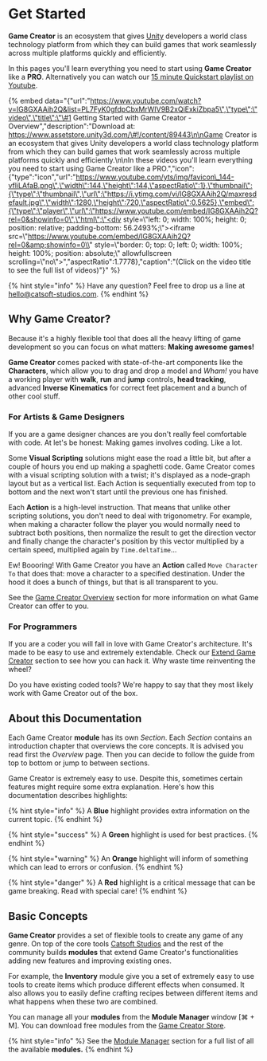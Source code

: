 # Get Started

**Game Creator** is an ecosystem that gives [Unity](https://unity3d.com) developers a world class technology platform from which they can build games that work seamlessly across multiple platforms quickly and efficiently.

In this pages you'll learn everything you need to start using **Game Creator** like a **PRO**. Alternatively you can watch our [15 minute Quickstart playlist on Youtube](https://www.youtube.com/watch?v=IG8GXAAih2Q&list=PL7FyK0gfdpCbxMrWIV9B2xQiExkiZbpa5).

{% embed data="{\"url\":\"https://www.youtube.com/watch?v=IG8GXAAih2Q&list=PL7FyK0gfdpCbxMrWIV9B2xQiExkiZbpa5\",\"type\":\"video\",\"title\":\"\#1 Getting Started with Game Creator - Overview\",\"description\":\"Download at: https://www.assetstore.unity3d.com/\#!/content/89443\n\nGame Creator is an ecosystem that gives Unity developers a world class technology platform from which they can build games that work seamlessly across multiple platforms quickly and efficiently.\n\nIn these videos you\'ll learn everything you need to start using Game Creator like a PRO.\",\"icon\":{\"type\":\"icon\",\"url\":\"https://www.youtube.com/yts/img/favicon\_144-vfliLAfaB.png\",\"width\":144,\"height\":144,\"aspectRatio\":1},\"thumbnail\":{\"type\":\"thumbnail\",\"url\":\"https://i.ytimg.com/vi/IG8GXAAih2Q/maxresdefault.jpg\",\"width\":1280,\"height\":720,\"aspectRatio\":0.5625},\"embed\":{\"type\":\"player\",\"url\":\"https://www.youtube.com/embed/IG8GXAAih2Q?rel=0&showinfo=0\",\"html\":\"<div style=\\"left: 0; width: 100%; height: 0; position: relative; padding-bottom: 56.2493%;\\"><iframe src=\\"https://www.youtube.com/embed/IG8GXAAih2Q?rel=0&amp;showinfo=0\\" style=\\"border: 0; top: 0; left: 0; width: 100%; height: 100%; position: absolute;\\" allowfullscreen scrolling=\\"no\\"></iframe></div>\",\"aspectRatio\":1.7778},\"caption\":\"\(Click on the video title to see the full list of videos\)\"}" %}

{% hint style="info" %}
Have any question? Feel free to drop us a line at [hello@catsoft-studios.com](mailto:hello@catsoft-studios.com).
{% endhint %}

## Why Game Creator?

Because it's a highly flexible tool that does all the heavy lifting of game development so you can focus on what matters: **Making awesome games!**

**Game Creator** comes packed with state-of-the-art components like the **Characters**, which allow you to drag and drop a model and _Wham!_ you have a working player with **walk**, **run** and **jump** controls, **head tracking**, advanced **Inverse Kinematics** for correct feet placement and a bunch of other cool stuff.

### For Artists & Game Designers

If you are a game designer chances are you don't really feel comfortable with code. At let's be honest: Making games involves coding. Like a lot.

Some **Visual Scripting** solutions might ease the road a little bit, but after a couple of hours you end up making a spaghetti code. Game Creator comes with a visual scripting solution with a twist; it's displayed as a node-graph layout but as a vertical list. Each Action is sequentially executed from top to bottom and the next won't start until the previous one has finished.

Each **Action** is a high-level instruction. That means that unlike other scripting solutions, you don't need to deal with trigonometry. For example, when making a character follow the player you would normally need to subtract both positions, then normalize the result to get the direction vector and finally change the character's position by this vector multiplied by a certain speed, multiplied again by `Time.deltaTime`... 

Ew! Boooring! With Game Creator you have an **Action** called `Move Character To` that does that: move a character to a specified destination. Under the hood it does a bunch of things, but that is all transparent to you.

See the [Game Creator Overview](../game-creator/game-creator-overview.md) section for more information on what Game Creator can offer to you.

### For Programmers

If you are a coder you will fall in love with Game Creator's architecture. It's made to be easy to use and extremely extendable. Check our [Extend Game Creator](../game-creator/extend-game-creator.md) section to see how you can hack it. Why waste time reinventing the wheel?

Do you have existing coded tools? We're happy to say that they most likely work with Game Creator out of the box.

## About this Documentation

Each Game Creator **module** has its own _Section_. Each _Section_ contains an introduction chapter that overviews the core concepts. It is advised you read first the _Overview_ page. Then you can decide to follow the guide from top to bottom or jump to between sections.

Game Creator is extremely easy to use. Despite this, sometimes certain features might require some extra explanation. Here's how this documentation describes highlights:

{% hint style="info" %}
A **Blue** highlight provides extra information on the current topic.
{% endhint %}

{% hint style="success" %}
A **Green** highlight is used for best practices.
{% endhint %}

{% hint style="warning" %}
An **Orange** highlight will inform of something which can lead to errors or confusion.
{% endhint %}

{% hint style="danger" %}
A **Red** highlight is a critical message that can be game breaking. Read with special care!
{% endhint %}

## Basic Concepts

**Game Creator** provides a set of flexible tools to create any game of any genre. On top of the core tools [Catsoft Studios](https://catsoft-studios.com) and the rest of the community builds **modules** that extend Game Creator's functionalities  adding new features and improving existing ones.

For example, the **Inventory** module give you a set of extremely easy to use tools to create items which produce different effects when consumed. It also allows you to easily define crafting recipes between different items and what happens when these two are combined.

You can manage all your **modules** from the **Module Manager** window \[⌘ + M\]. You can download free modules from the [Game Creator Store](https://store.gamecreator.io).

{% hint style="info" %}
See the [Module Manager](../game-creator/module-manager.md) section for a full list of all the available **modules.**
{% endhint %}

